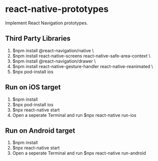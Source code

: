 # react-native-prototypes
Implement React Navigation prototypes.

## Third Party Libraries

1. $npm install @react-navigation/native \
2. $npm install react-native-screens react-native-safe-area-context \
3. $npm install @react-navigation/drawer \
4. $npm install react-native-gesture-handler react-native-reanimated \
5. $npx pod-install ios

## Run on iOS target

1. $npm install
2. $npx pod-install ios
3. $npx react-native start
4. Open a seperate Terminal and run $npx react-native run-ios

## Run on Android target

1. $npm install
2. $npx react-native start
3. Open a seperate Terminal and run $npx react-native run-android

